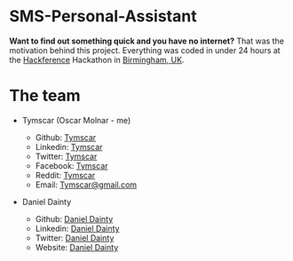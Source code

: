 # SMS-Personal-Assistant
**Want to find out something quick and you have no internet?** That was the motivation behind this project. Everything was coded in under 24 hours at the [Hackference](https://2016.hackference.co.uk/) Hackathon in [Birmingham, UK](https://en.wikipedia.org/wiki/Birmingham). 


# The team

* Tymscar (Oscar Molnar - me)
  * Github: [Tymscar](https://www.github.com/tymscar)
  * Linkedin: [Tymscar](www.linkedin.com/in/tymscar)
  * Twitter: [Tymscar](https://www.twitter.com/tymscar)
  * Facebook: [Tymscar](https://www.facebook.com/tymscar)
  * Reddit: [Tymscar](https://www.reddit.com/u/tymscar)
  * Email: [Tymscar@gmail.com](mailto:tymscar@gmail.com)
  
* Daniel Dainty
  * Github: [Daniel Dainty](https://github.com/kamazoy)
  * Linkedin: [Daniel Dainty](https://www.linkedin.com/in/danieldainty)
  * Twitter: [Daniel Dainty](https://twitter.com/danieldainty)
  * Website: [Daniel Dainty](https://about.me/danieldainty)
